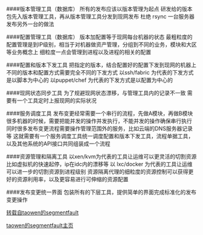 ####版本管理工具（数据库）
	所有的发布应该以版本管理为起点
	研发给的版本包先入版本管理工具，再从版本管理工具分发到现网发布
	杜绝 rsync 一台服务器发布另外一台的做法
	
####配置管理工具（数据库）
	版本加配置等于现网每台机器的状态
	最粗粒度的配置管理是到IP级别，相当于对机器做资产管理，分组到不同的业务，模块和大区等业务概念上
	细粒度一点会管理到进程以及进程的相关的配置
	
####配置和版本下发工具
	把指定的版本，结合配置好的配置下发到现网的机器上
	不同的版本和配置方式需要完全不同的下发方式
	以ssh/fabric 为代表的下发方式是以脚本为中心的
	以puppet/chef 为代表的下发方式是以配置为中心的
	
####现网状态同步工具
	为了规避现网状态漂移，与管理工具内的记录不一致
	需要有一个工具定时上报现网的实际状况
	
####服务调度工具
	发布变更经常需要一个串行的流程，先做A模块，再做B模块
	很多机器的时候，需要把能并发的操作并发执行，不能并发的操作确保串行执行
	同时很多发布变更流程需要操作管理范围外的服务，比如云端的DNS服务器记录等
	这就需要有一个服务调度工具统一调度配置和版本下发工具，流程单据工具，以及其他系统的API接口共同组装成一个流程
	
####资源管理和隔离工具
	以xen/kvm为代表的工具让运维可以更灵活的切割资源
	比如虚拟机的快速起停，ip在idc内的漂移等
	以 lxc/docker 为代表的工具让运维可以进一步的切割资源到进程级别
	资源隔离代理的细粒度的资源控制可以获得更好的资源利用率，以及更容易进行可伸缩的资源配置
	
####发布变更统一界面
	包装所有的下层工具，提供简单的界面完成标准化的发布变更操作
	

[转载自taowen的segmentfault](http://segmentfault.com/a/1190000002984400)

[taowen的segmentfault主页](http://segmentfault.com/u/taowen)